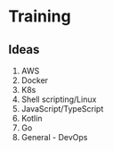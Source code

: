 # Training

## Ideas

1. AWS
2. Docker
3. K8s
4. Shell scripting/Linux
5. JavaScript/TypeScript
6. Kotlin
7. Go
8. General - DevOps

